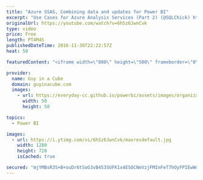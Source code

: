 ```yaml
---
title: "Azure SSAS, Combining data and updates for Power BI"
excerpt: "Use Cases for Azure Analysis Services (Part 2) (@SQLChick) http://www.sqlchick.com/entries/2016/11/29/use-cases-for-azure-analysis-services  How to Combine System and Manual Data in a Power BI Data Model (@PowerBIPro) https://www.powerpivotpro.com/2016/11/combine-system-manual-data-power-bi-data-model/"
originalUrl: https://youtube.com/watch?v=6hSz6JwnCvk
type: video
price: Free
length: PT4M4S
publishedDateTime: 2016-11-30T22:22:57Z
heat: 50

featuredContent: "<iframe width=\"800\" height=\"500\" frameborder=\"0\" src=\"https://www.youtube.com/embed/6hSz6JwnCvk\" allow=\"accelerometer; autoplay; encrypted-media; gyroscope; picture-in-picture\" allowfullscreen></iframe>"

provider:
  name: Guy in a Cube
  domain: guyinacube.com
  images:
    - url: https://everyday-cc.github.io/powerbi/assets/images/organizations/guyinacube.com-50x50.jpg
      width: 50
      height: 50

topics:
  - Power BI

images:
  - url: https://i.ytimg.com/vi/6hSz6JwnCvk/maxresdefault.jpg
    width: 1280
    height: 720
    isCached: true

secured: "mjYMBsR3S+B+ouDr6tSoG3vB453SUFK1x4ESOCNeVzjFMInFeT7hOyFPIEwWqB9kgQeoerli2SyjqLgGjEXvMGqlZeJGw1xd6OCh/TL9JyVKeTrVyDJTdw2VA/LI1xZ4NRZBdEGdCjwIytgpLrq+Ti8BqXW5SmqwR4xSWNFVF9VpYf3YMjK5AlUf2ayEP4WouaKE6/7osco+Prq7i44sA5wC9b70aNltbRMWeuDSP1VRHBcHFW1OBqM91xZ9bPDIzc0r53NPnMqymzgedztK052JyV9HtViEAErXPHSCUFMmc6rKcxRrhoZnajtK8G4EJge63iuhBy7QXk3VMTkobmGzJ/pN/b1LcnJ0aqX56MO8eKHmTSA/uGfpmf3z2sFHplaFqMg5TWIOYXt1qKvx9VxDzaIaLRY9Sx/713z1QrA=;s+5Dtqj6F9WRaOpH0lMPJg=="
---
```


